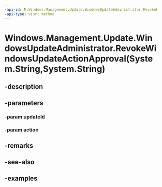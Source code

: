 ```yaml
---
-api-id: M:Windows.Management.Update.WindowsUpdateAdministrator.RevokeWindowsUpdateActionApproval(System.String,System.String)
-api-type: winrt method
---
```


# Windows.Management.Update.WindowsUpdateAdministrator.RevokeWindowsUpdateActionApproval(System.String,System.String)

<!--
public void RevokeWindowsUpdateActionApproval (string updateId, string action);
-->


## -description

## -parameters

### -param updateId

### -param action

## -remarks

## -see-also

## -examples


